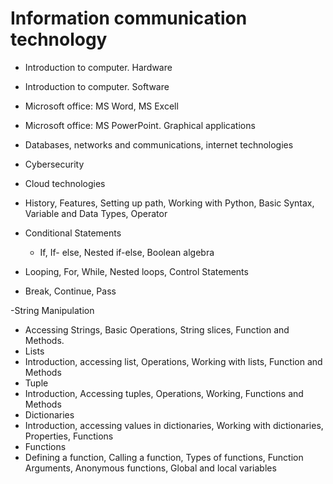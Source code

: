 # Information communication technology

- Introduction to computer. Hardware
- Introduction to computer. Software
- Microsoft office: MS Word, MS Excell
- Microsoft office: MS PowerPoint. Graphical applications

- Databases, networks and communications, internet technologies
- Cybersecurity
- Cloud technologies


- History, Features, Setting up path, Working with Python, Basic Syntax, Variable and Data Types, Operator
- Conditional Statements
  - If, If- else, Nested if-else, Boolean algebra
- Looping, For, While, Nested loops, Control Statements
- Break, Continue, Pass

-String Manipulation
- Accessing Strings, Basic Operations, String slices, Function and Methods.
- Lists
- Introduction, accessing list, Operations, Working with lists, Function and Methods
- Tuple
- Introduction, Accessing tuples, Operations, Working, Functions and Methods
- Dictionaries
- Introduction, accessing values in dictionaries, Working with dictionaries, Properties, Functions
- Functions
- Defining a function, Calling a function, Types of functions, Function Arguments, Anonymous functions, Global and local variables
